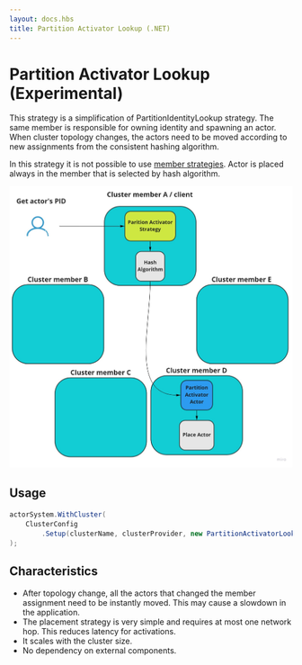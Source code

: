 ```yaml
---
layout: docs.hbs
title: Partition Activator Lookup (.NET)
---
```


# Partition Activator Lookup (Experimental)

This strategy is a simplification of PartitionIdentityLookup strategy. The same member is responsible for owning identity and spawning an actor. When cluster topology changes, the actors need to be moved according to new assignments from the consistent hashing algorithm.

In this strategy it is not possible to use [member strategies](member-strategies.md). Actor is placed always in the member that is selected by hash algorithm.

![PartitionActivatorLookup](images/partitionActivatorLookup.jpg)

## Usage

```csharp
actorSystem.WithCluster(
    ClusterConfig
        .Setup(clusterName, clusterProvider, new PartitionActivatorLookup())
);
```

## Characteristics

* After topology change, all the actors that changed the member assignment need to be instantly moved. This may cause a slowdown in the application.
* The placement strategy is very simple and requires at most one network hop. This reduces latency for activations.
* It scales with the cluster size.
* No dependency on external components.
